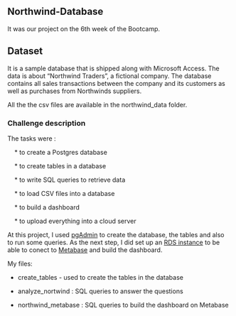 ## Northwind-Database

It was our project on the 6th week of the Bootcamp.

## Dataset

It is a sample database that is shipped along with Microsoft Access. The data is about “Northwind Traders”, a fictional company. The database contains all sales transactions between the company and its customers as well as purchases from Northwinds suppliers.

All the the csv files are available in the northwind_data folder.

### Challenge description

The tasks were :

    * to create a Postgres database
    
    * to create tables in a database
    
    * to write SQL queries to retrieve data
    
    * to load CSV files into a database
    
    * to build a dashboard
    
    * to upload everything into a cloud server


At this project, I used [pgAdmin](https://www.pgadmin.org) to create the database, the tables and also to run some queries. 
As the next step, I did set up an [RDS instance](https://aws.amazon.com/rds/) to be able to conect to [Metabase](https://www.metabase.com/) and build the dashboard. 

My files: 

* create_tables - used to create the tables in the database

* analyze_nortwind : SQL queries to answer the questions

* northwind_metabase : SQL queries to build the dashboard on Metabase
